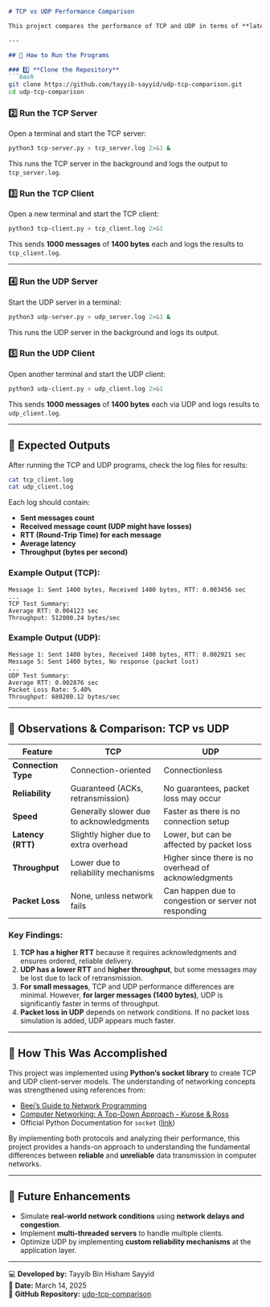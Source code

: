 ```markdown
# TCP vs UDP Performance Comparison

This project compares the performance of TCP and UDP in terms of **latency**, **throughput**, and **packet loss** by sending messages of approximately **1400 bytes** between a client and server. The experiment measures **Round-Trip Time (RTT)** and **data transmission efficiency** for both protocols.

---

## 📌 How to Run the Programs

### 1️⃣ **Clone the Repository**
```bash
git clone https://github.com/tayyib-sayyid/udp-tcp-comparison.git
cd udp-tcp-comparison
```

### 2️⃣ **Run the TCP Server**
Open a terminal and start the TCP server:
```bash
python3 tcp-server.py > tcp_server.log 2>&1 &
```
This runs the TCP server in the background and logs the output to `tcp_server.log`.

### 3️⃣ **Run the TCP Client**
Open a new terminal and start the TCP client:
```bash
python3 tcp-client.py > tcp_client.log 2>&1
```
This sends **1000 messages** of **1400 bytes** each and logs the results to `tcp_client.log`.

---

### 4️⃣ **Run the UDP Server**
Start the UDP server in a terminal:
```bash
python3 udp-server.py > udp_server.log 2>&1 &
```
This runs the UDP server in the background and logs its output.

### 5️⃣ **Run the UDP Client**
Open another terminal and start the UDP client:
```bash
python3 udp-client.py > udp_client.log 2>&1
```
This sends **1000 messages** of **1400 bytes** each via UDP and logs results to `udp_client.log`.

---

## 📌 Expected Outputs

After running the TCP and UDP programs, check the log files for results:
```bash
cat tcp_client.log
cat udp_client.log
```

Each log should contain:
- **Sent messages count**  
- **Received message count (UDP might have losses)**  
- **RTT (Round-Trip Time) for each message**  
- **Average latency**  
- **Throughput (bytes per second)**  

### Example Output (TCP):
```
Message 1: Sent 1400 bytes, Received 1400 bytes, RTT: 0.003456 sec
...
TCP Test Summary:
Average RTT: 0.004123 sec
Throughput: 512000.24 bytes/sec
```

### Example Output (UDP):
```
Message 1: Sent 1400 bytes, Received 1400 bytes, RTT: 0.002921 sec
Message 5: Sent 1400 bytes, No response (packet lost)
...
UDP Test Summary:
Average RTT: 0.002876 sec
Packet Loss Rate: 5.40%
Throughput: 680200.12 bytes/sec
```

---

## 📌 Observations & Comparison: TCP vs UDP

| Feature         | TCP | UDP |
|----------------|-----|-----|
| **Connection Type** | Connection-oriented | Connectionless |
| **Reliability** | Guaranteed (ACKs, retransmission) | No guarantees, packet loss may occur |
| **Speed** | Generally slower due to acknowledgments | Faster as there is no connection setup |
| **Latency (RTT)** | Slightly higher due to extra overhead | Lower, but can be affected by packet loss |
| **Throughput** | Lower due to reliability mechanisms | Higher since there is no overhead of acknowledgments |
| **Packet Loss** | None, unless network fails | Can happen due to congestion or server not responding |

### Key Findings:
1. **TCP has a higher RTT** because it requires acknowledgments and ensures ordered, reliable delivery.
2. **UDP has a lower RTT** and **higher throughput**, but some messages may be lost due to lack of retransmission.
3. **For small messages**, TCP and UDP performance differences are minimal. However, **for larger messages (1400 bytes)**, UDP is significantly faster in terms of throughput.
4. **Packet loss in UDP** depends on network conditions. If no packet loss simulation is added, UDP appears much faster.

---

## 📌 How This Was Accomplished

This project was implemented using **Python’s socket library** to create TCP and UDP client-server models. The understanding of networking concepts was strengthened using references from:

- [Beej’s Guide to Network Programming](https://beej.us/guide/bgnet/)  
- [Computer Networking: A Top-Down Approach - Kurose & Ross](https://www.pearson.com/en-us/subject-catalog/p/computer-networking-a-top-down-approach/P200000003043/9780136681557)  
- Official Python Documentation for `socket` ([link](https://docs.python.org/3/library/socket.html))  

By implementing both protocols and analyzing their performance, this project provides a hands-on approach to understanding the fundamental differences between **reliable** and **unreliable** data transmission in computer networks.

---

## 📌 Future Enhancements

- Simulate **real-world network conditions** using **network delays and congestion**.
- Implement **multi-threaded servers** to handle multiple clients.
- Optimize UDP by implementing **custom reliability mechanisms** at the application layer.

---

💻 **Developed by:** Tayyib Bin Hisham Sayyid  
📅 **Date:** March 14, 2025  
🔗 **GitHub Repository:** [udp-tcp-comparison](https://github.com/tayyib-sayyid/udp-tcp-comparison)
```
